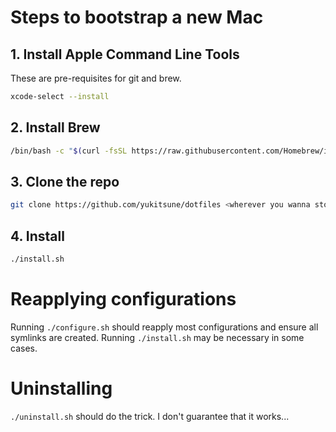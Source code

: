 # Steps to bootstrap a new Mac

## 1. Install Apple Command Line Tools

These are pre-requisites for git and brew.

```sh
xcode-select --install
```

## 2. Install Brew

```sh
/bin/bash -c "$(curl -fsSL https://raw.githubusercontent.com/Homebrew/install/HEAD/install.sh)"
```

## 3. Clone the repo

```sh
git clone https://github.com/yukitsune/dotfiles <wherever you wanna store the repo>
```

## 4. Install

```sh
./install.sh
```

# Reapplying configurations

Running `./configure.sh` should reapply most configurations and ensure all symlinks are created. Running `./install.sh` may be necessary in some cases.

# Uninstalling

`./uninstall.sh` should do the trick. I don't guarantee that it works...